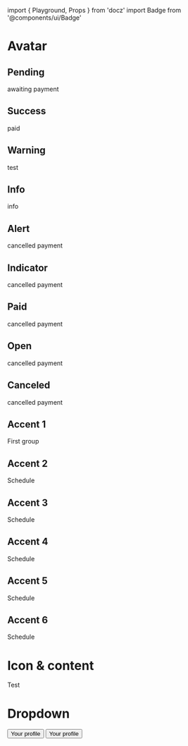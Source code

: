 import { Playground, Props } from 'docz'
import Badge from '@components/ui/Badge'

# Avatar

<Props of={Badge} />

## Pending

<Playground>
  <Badge type="pending"> awaiting payment </Badge>
</Playground>


## Success

<Playground>
  <Badge type="success">paid</Badge>
</Playground>

## Warning

<Playground>
  <Badge type="warning">test</Badge>
</Playground>

## Info

<Playground>
  <Badge type="info">info</Badge>
</Playground>

## Alert

<Playground>
  <Badge type="alert">cancelled payment </Badge>
</Playground>

## Indicator

<Playground>
  <Badge type="indicator">cancelled payment </Badge>
</Playground>

## Paid

<Playground>
  <Badge type="paid">cancelled payment </Badge>
</Playground>

## Open

<Playground>
  <Badge type="open">cancelled payment </Badge>
</Playground>

## Canceled

<Playground>
  <Badge type="canceled">cancelled payment </Badge>
</Playground>

## Accent 1

<Playground>
  <Badge type="accent-1">First group</Badge>
</Playground>

## Accent 2

<Playground>
  <Badge type="accent-2">Schedule</Badge>
</Playground>

## Accent 3

<Playground>
  <Badge type="accent-3">Schedule</Badge>
</Playground>

## Accent 4

<Playground>
  <Badge type="accent-4">Schedule</Badge>
</Playground>

## Accent 5

<Playground>
  <Badge type="accent-5">Schedule</Badge>
</Playground>

## Accent 6

<Playground>
  <Badge type="accent-6">Schedule</Badge>
</Playground>

# Icon & content

<Playground>
  <Badge type="accent-2">
    <FontAwesomeIcon icon={folder} />
    Test
  </Badge>
</Playground>

# Dropdown

<Playground>
  <Badge type="accent-1">
    <Dropdown label="Schedule">
      <List>
        <ListItem className="list-item--dropdown">
          <Button tag="a" href="#" title="">
            Your profile
          </Button>
        </ListItem>
        <ListItem className="list-item--dropdown">
          <Button tag="a" href="#" title="">
            Your profile
          </Button>
        </ListItem>
      </List>
    </Dropdown>
  </Badge>
</Playground>
